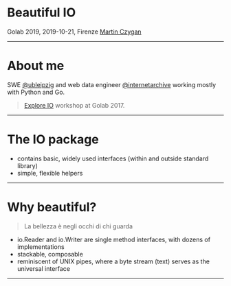 # Beautiful IO

Golab 2019, 2019-10-21, Firenze
[Martin Czygan](mailto:martin.czygan@gmail.com)

----

# About me

SWE [@ubleipzig](https://ub.uni-leipzig.de) and web data engineer
[@internetarchive](https://archive.org) working mostly with Python and Go.

> [Explore IO](https://github.com/miku/exploreio) workshop at Golab 2017.

----

# The IO package

* contains basic, widely used interfaces (within and outside standard library)
* simple, flexible helpers

----

# Why beautiful?

> La bellezza è negli occhi di chi guarda

* io.Reader and io.Writer are single method interfaces, with dozens of implementations
* stackable, composable
* reminiscent of UNIX pipes, where a byte stream (text) serves as the universal interface

----


